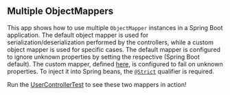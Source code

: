 ## Multiple ObjectMappers

This app shows how to use multiple `ObjectMapper` instances in a Spring Boot application.
The default object mapper is used for serialization/deserialization performed
by the controllers, while a custom object mapper is used for specific cases.
The default mapper is configured to ignore unknown properties by setting the respective (Spring Boot default).
The custom mapper, defined [here](src/main/java/com/att/training/springboot/examples/JacksonConfig.java), is configured
to fail on unknown properties. To inject it into Spring beans,
the [`@Strict`](src/main/java/com/att/training/springboot/examples/Strict.java) qualifier is required.

Run the [UserControllerTest](src/test/java/com/att/training/springboot/examples/UserControllerTest.java) to see these
two mappers in action!
